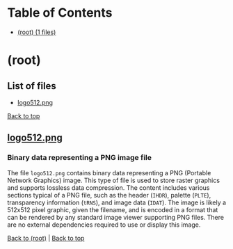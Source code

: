 # Table of Contents

- [(root) (1 files)](#root)
# (root)

## List of files

- [logo512.png](#logo-512-png)

[Back to top](#table-of-contents)

## [logo512.png](logo512.png)

### Binary data representing a PNG image file

The file `logo512.png` contains binary data representing a PNG (Portable Network Graphics) image. This type of file is used to store raster graphics and supports lossless data compression. The content includes various sections typical of a PNG file, such as the header (`IHDR`), palette (`PLTE`), transparency information (`tRNS`), and image data (`IDAT`). The image is likely a 512x512 pixel graphic, given the filename, and is encoded in a format that can be rendered by any standard image viewer supporting PNG files. There are no external dependencies required to use or display this image.

[Back to (root)](#root) | [Back to top](#table-of-contents)

